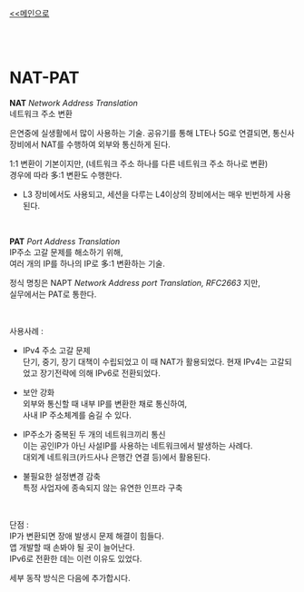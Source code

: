 [<<메인으로](https://github.com/AtomicLiquors/Network_Wiki_Chb)

&nbsp;  
&nbsp;  
# NAT-PAT
**NAT** *Network Address Translation*  
네트워크 주소 변환

은연중에 실생활에서 많이 사용하는 기술. 
공유기를 통해 LTE나 5G로 연결되면, 통신사 장비에서 NAT를 수행하여 외부와 통신하게 된다.

1:1 변환이 기본이지만,  (네트워크 주소 하나를 다른 네트워크 주소 하나로 변환)  
경우에 따라 多:1 변환도 수행한다.

- L3 장비에서도 사용되고, 세션을 다루는 L4이상의 장비에서는 매우 빈번하게 사용된다.

 
&nbsp;
 
**PAT** *Port Address Translation*  
IP주소 고갈 문제를 해소하기 위해,  
여러 개의 IP를 하나의 IP로 多:1 변환하는 기술.  

정식 명칭은 NAPT *Network Address port Translation, RFC2663* 지만,  
실무에서는 PAT로 통한다.
 
&nbsp;

사용사례 :
- IPv4 주소 고갈 문제  
단기, 중기, 장기 대책이 수립되었고 이 때 NAT가 활용되었다.
현재 IPv4는 고갈되었고 장기전략에 의해 IPv6로 전환되었다.

- 보안 강화  
외부와 통신할 때 내부 IP를 변환한 채로 통신하여,  
사내 IP 주소체계를 숨길 수 있다.

- IP주소가 중복된 두 개의 네트워크끼리 통신  
이는 공인IP가 아닌 사설IP를 사용하는 네트워크에서 발생하는 사례다.  
대외계 네트워크(카드사나 은행간 연결 등)에서 활용된다.

- 불필요한 설정변경 감축  
특정 사업자에 종속되지 않는 유연한 인프라 구축
 
&nbsp;
 

단점 :  
IP가 변환되면 장애 발생시 문제 해결이 힘들다.  
앱 개발할 때 손봐야 될 곳이 늘어난다.  
IPv6로 전환한 데는 이런 이유도 있었다.

세부 동작 방식은 다음에 추가합시다.